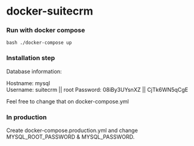 # docker-suitecrm

### Run with docker compose

``bash
  ./docker-compose up
``
### Installation step

Database information:

Hostname: mysql  
Username: suitecrm  || root
Password: 08iBy3UYsnXZ || CjTk6WN5qCgE

Feel free to change that on docker-compose.yml

### In production 

Create docker-compose.production.yml and change MYSQL_ROOT_PASSWORD & MYSQL_PASSWORD.


